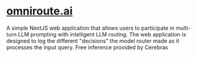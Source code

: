 # [omniroute.ai]([omniroute.ai](https://omniroute.ai/))
A simple NextJS web application that allows users to participate in multi-turn LLM prompting with intelligent LLM routing. The web application is designed to log the different "decisions" the model router made as it processes the input query. Free inference provided by Cerebras

